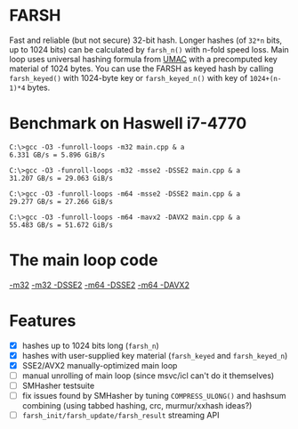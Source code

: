 # FARSH
Fast and reliable (but not secure) 32-bit hash. Longer hashes (of `32*n` bits, up to 1024 bits) can be calculated by `farsh_n()` with n-fold speed loss. Main loop uses universal hashing formula from [UMAC](http://en.wikipedia.org/wiki/UMAC) with a precomputed key material of 1024 bytes. You can use the FARSH as keyed hash by calling `farsh_keyed()` with 1024-byte key or `farsh_keyed_n()` with key of `1024+(n-1)*4` bytes.

# Benchmark on Haswell i7-4770
```
C:\>gcc -O3 -funroll-loops -m32 main.cpp & a
6.331 GB/s = 5.896 GiB/s

C:\>gcc -O3 -funroll-loops -m32 -msse2 -DSSE2 main.cpp & a
31.207 GB/s = 29.063 GiB/s

C:\>gcc -O3 -funroll-loops -m64 -msse2 -DSSE2 main.cpp & a
29.277 GB/s = 27.266 GiB/s

C:\>gcc -O3 -funroll-loops -m64 -mavx2 -DAVX2 main.cpp & a
55.483 GB/s = 51.672 GiB/s
```

# The main loop code
[-m32](gcc32.lst#L286)
[-m32 -DSSE2](gcc32sse2.lst#L326)
[-m64 -DSSE2](gcc64sse2.lst#L257)
[-m64 -DAVX2](gcc64avx2.lst#L259)


# Features
- [x] hashes up to 1024 bits long (`farsh_n`)
- [x] hashes with user-supplied key material (`farsh_keyed` and `farsh_keyed_n`)
- [x] SSE2/AVX2 manually-optimized main loop
- [ ] manual unrolling of main loop (since msvc/icl can't do it themselves)
- [ ] SMHasher testsuite
- [ ] fix issues found by SMHasher by tuning `COMPRESS_ULONG()` and hashsum combining (using tabbed hashing, crc, murmur/xxhash ideas?)
- [ ] `farsh_init/farsh_update/farsh_result` streaming API

